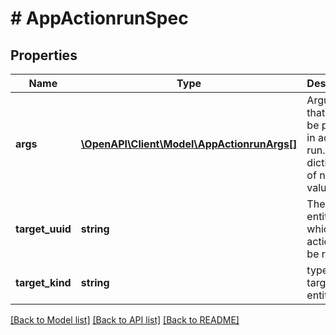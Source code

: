# # AppActionrunSpec

## Properties

Name | Type | Description | Notes
------------ | ------------- | ------------- | -------------
**args** | [**\OpenAPI\Client\Model\AppActionrunArgs[]**](AppActionrunArgs.md) | Argument that need to be passed in action run. It is a dictionary of name-values. | [optional]
**target_uuid** | **string** | The target entity on which that action will be running. | [optional]
**target_kind** | **string** | type of target entity. | [optional]

[[Back to Model list]](../../README.md#models) [[Back to API list]](../../README.md#endpoints) [[Back to README]](../../README.md)
